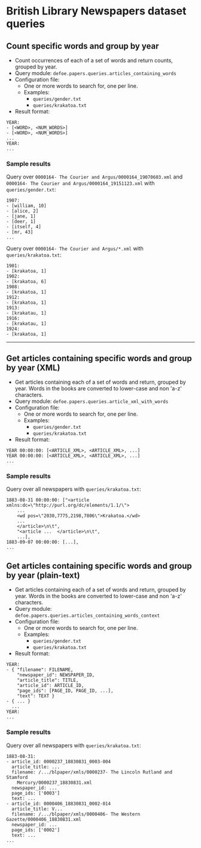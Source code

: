 # British Library Newspapers dataset queries

## Count specific words and group by year

* Count occurrences of each of a set of words and return counts, grouped by year. 
* Query module: `defoe.papers.queries.articles_containing_words`
* Configuration file: 
  - One or more words to search for, one per line.
  - Examples:
    - `queries/gender.txt`
    - `queries/krakatoa.txt`
* Result format:

```
YEAR:
- [<WORD>, <NUM_WORDS>]
- [<WORD>, <NUM_WORDS>]
...
YEAR:
...
```

### Sample results

Query over `0000164- The Courier and Argus/0000164_19070603.xml` and `0000164- The Courier and Argus/0000164_19151123.xml` with `queries/gender.txt`:

```
1907:
- [william, 10]
- [alice, 2]
- [jane, 1]
- [deer, 1]
- [itself, 4]
- [mr, 43]
...
```

Query over `0000164- The Courier and Argus/*.xml` with `queries/krakatoa.txt`:

```
1901:
- [krakatoa, 1]
1902:
- [krakatoa, 6]
1908:
- [krakatoa, 1]
1912:
- [krakatoa, 1]
1913:
- [krakatau, 1]
1916:
- [krakatau, 1]
1924:
- [krakatoa, 1]
```

---

## Get articles containing specific words and group by year (XML)

* Get articles containing each of a set of words and return, grouped by year. Words in the books are converted to lower-case and non 'a-z' characters.
* Query module: `defoe.papers.queries.article_xml_with_words`
* Configuration file: 
  - One or more words to search for, one per line.
  - Examples:
    - `queries/gender.txt`
    - `queries/krakatoa.txt`
* Result format:

```
YEAR 00:00:00: [<ARTICLE_XML>, <ARTICLE_XML>, ...]
YEAR 00:00:00: [<ARTICLE_XML>, <ARTICLE_XML>, ...]
...
```

### Sample results

Query over all newspapers with `queries/krakatoa.txt`:

```
1883-08-31 00:00:00: ["<article xmlns:dc=\"http://purl.org/dc/elements/1.1/\">
    ...
    <wd pos=\"2030,7775,2198,7806\">Krakatoa.</wd>
    ...
    </article>\n\t",
    "<article ...  </article>\n\t",
    ...],
1883-09-07 00:00:00: [...],
...
```

## Get articles containing specific words and group by year (plain-text)

* Get articles containing each of a set of words and return, grouped by year. Words in the books are converted to lower-case and non 'a-z' characters.
* Query module: `defoe.papers.queries.articles_containing_words_context`
* Configuration file: 
  - One or more words to search for, one per line.
  - Examples:
    - `queries/gender.txt`
    - `queries/krakatoa.txt`
* Result format:

```
YEAR:
- { "filename": FILENAME,
    "newspaper_id": NEWSPAPER_ID,
    "article_title": TITLE,
    "article_id": ARTICLE_ID,
    "page_ids": [PAGE_ID, PAGE_ID, ...],
    "text": TEXT }
- { ... }
  ...
YEAR:
...
```

### Sample results

Query over all newspapers with `queries/krakatoa.txt`:

```
1883-08-31:
- article_id: 0000237_18830831_0003-004
  article_title: ...
  filename: /.../blpaper/xmls/0000237- The Lincoln Rutland and Stamford
    Mercury/0000237_18830831.xml
  newspaper_id: ...
  page_ids: ['0003']
  text: ...
- article_id: 0000406_18830831_0002-014
  article_title: V...
  filename: /.../blpaper/xmls/0000406- The Western Gazette/0000406_18830831.xml
  newspaper_id: ...
  page_ids: ['0002']
  text: ...
...
```

